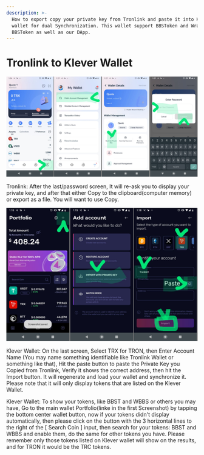 ```yaml
---
description: >-
  How to export copy your private key from Tronlink and paste it into Klever
  wallet for dual Synchronization. This wallet support BBSToken and Wrapped
  BBSToken as well as our DApp.
---
```


# Tronlink to Klever Wallet

![Tronlink export Private Key ScreenShots](../.gitbook/assets/TronlinkWalletPrivateKeysExport.png)

Tronlink: After the last/password screen, It will re-ask you to display your private key, and after that either Copy to the clipboard(computer memory) or export as a file. You will want to use Copy.

![Klever Tron/Tronlink wallet import.](../.gitbook/assets/KleverWalletImportPrivateKey.png)

Klever Wallet: On the last screen, Select TRX for TRON, then Enter Account Name (You may name something identifiable like Tronlink Wallet or something like that), Hit the paste button to paste the Private Key you Copied from Tronlink, Verify it shows the correct address, then hit the Import button. It will regenerate and load your wallet and synchronize it. Please note that it will only display tokens that are listed on the Klever Wallet.&#x20;

Klever Wallet: To show your tokens, like BBST and WBBS or others you may have, Go to the main wallet Portfolio(linke in the first Screenshot) by tapping the bottom center wallet button, now if your tokens didn't display automatically, then please click on the button with the 3 horizontal lines to the right of the \[ Search Coin ] input, then search for your tokens: BBST and WBBS and enable them, do the same for other tokens you have. Please remember only those tokens listed on Klever wallet will show on the results, and for TRON it would be the TRC tokens.
